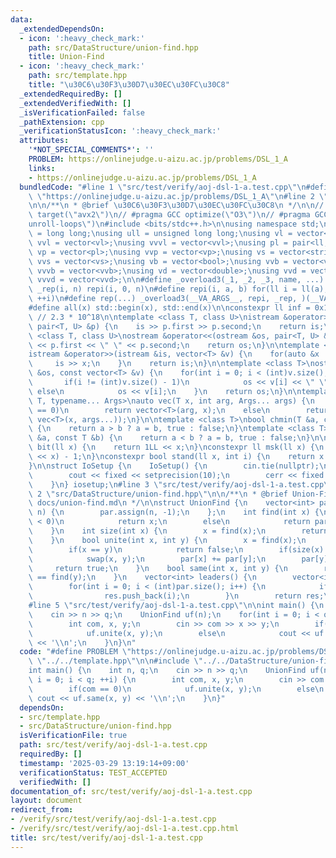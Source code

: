 ```yaml
---
data:
  _extendedDependsOn:
  - icon: ':heavy_check_mark:'
    path: src/DataStructure/union-find.hpp
    title: Union-Find
  - icon: ':heavy_check_mark:'
    path: src/template.hpp
    title: "\u30C6\u30F3\u30D7\u30EC\u30FC\u30C8"
  _extendedRequiredBy: []
  _extendedVerifiedWith: []
  _isVerificationFailed: false
  _pathExtension: cpp
  _verificationStatusIcon: ':heavy_check_mark:'
  attributes:
    '*NOT_SPECIAL_COMMENTS*': ''
    PROBLEM: https://onlinejudge.u-aizu.ac.jp/problems/DSL_1_A
    links:
    - https://onlinejudge.u-aizu.ac.jp/problems/DSL_1_A
  bundledCode: "#line 1 \"src/test/verify/aoj-dsl-1-a.test.cpp\"\n#define PROBLEM\
    \ \"https://onlinejudge.u-aizu.ac.jp/problems/DSL_1_A\"\n#line 2 \"src/template.hpp\"\
    \n\n/**\n * @brief \u30C6\u30F3\u30D7\u30EC\u30FC\u30C8\n */\n\n// #pragma GCC\
    \ target(\"avx2\")\n// #pragma GCC optimize(\"O3\")\n// #pragma GCC optimize(\"\
    unroll-loops\")\n#include <bits/stdc++.h>\n\nusing namespace std;\n\nusing ll\
    \ = long long;\nusing ull = unsigned long long;\nusing vl = vector<ll>;\nusing\
    \ vvl = vector<vl>;\nusing vvvl = vector<vvl>;\nusing pl = pair<ll, ll>;\nusing\
    \ vp = vector<pl>;\nusing vvp = vector<vp>;\nusing vs = vector<string>;\nusing\
    \ vvs = vector<vs>;\nusing vb = vector<bool>;\nusing vvb = vector<vb>;\nusing\
    \ vvvb = vector<vvb>;\nusing vd = vector<double>;\nusing vvd = vector<vd>;\nusing\
    \ vvvd = vector<vvd>;\n\n#define _overload3(_1, _2, _3, name, ...) name\n#define\
    \ _rep(i, n) repi(i, 0, n)\n#define repi(i, a, b) for(ll i = ll(a); i < ll(b);\
    \ ++i)\n#define rep(...) _overload3(__VA_ARGS__, repi, _rep, )(__VA_ARGS__)\n\
    #define all(x) std::begin(x), std::end(x)\n\nconstexpr ll inf = 0x1fffffffffffffffLL;\
    \ // 2.3 * 10^18\n\ntemplate <class T, class U>\nistream &operator>>(istream &is,\
    \ pair<T, U> &p) {\n    is >> p.first >> p.second;\n    return is;\n}\n\ntemplate\
    \ <class T, class U>\nostream &operator<<(ostream &os, pair<T, U> &p) {\n    os\
    \ << p.first << \" \" << p.second;\n    return os;\n}\n\ntemplate <class T>\n\
    istream &operator>>(istream &is, vector<T> &v) {\n    for(auto &x : v) {\n   \
    \     is >> x;\n    }\n    return is;\n}\n\ntemplate <class T>\nostream &operator<<(ostream\
    \ &os, const vector<T> &v) {\n    for(int i = 0; i < (int)v.size(); i++) {\n \
    \       if(i != (int)v.size() - 1)\n            os << v[i] << \" \";\n       \
    \ else\n            os << v[i];\n    }\n    return os;\n}\n\ntemplate <typename\
    \ T, typename... Args>\nauto vec(T x, int arg, Args... args) {\n    if constexpr(sizeof...(args)\
    \ == 0)\n        return vector<T>(arg, x);\n    else\n        return vector(arg,\
    \ vec<T>(x, args...));\n}\n\ntemplate <class T>\nbool chmin(T &a, const T &b)\
    \ {\n    return a > b ? a = b, true : false;\n}\ntemplate <class T>\nbool chmax(T\
    \ &a, const T &b) {\n    return a < b ? a = b, true : false;\n}\n\nconstexpr ll\
    \ bit(ll x) {\n    return 1LL << x;\n}\nconstexpr ll msk(ll x) {\n    return (1LL\
    \ << x) - 1;\n}\nconstexpr bool stand(ll x, int i) {\n    return x & bit(i);\n\
    }\n\nstruct IoSetup {\n    IoSetup() {\n        cin.tie(nullptr);\n        ios::sync_with_stdio(false);\n\
    \        cout << fixed << setprecision(10);\n        cerr << fixed << setprecision(10);\n\
    \    }\n} iosetup;\n#line 3 \"src/test/verify/aoj-dsl-1-a.test.cpp\"\n\n#line\
    \ 2 \"src/DataStructure/union-find.hpp\"\n\n/**\n * @brief Union-Find\n * @docs\
    \ docs/union-find.md\n */\n\nstruct UnionFind {\n    vector<int> par;\n    UnionFind(int\
    \ n) {\n        par.assign(n, -1);\n    };\n    int find(int x) {\n        if(par[x]\
    \ < 0)\n            return x;\n        else\n            return par[x] = find(par[x]);\n\
    \    }\n    int size(int x) {\n        x = find(x);\n        return -1 * par[x];\n\
    \    }\n    bool unite(int x, int y) {\n        x = find(x);\n        y = find(y);\n\
    \        if(x == y)\n            return false;\n        if(size(x) < size(y))\n\
    \            swap(x, y);\n        par[x] += par[y];\n        par[y] = x;\n   \
    \     return true;\n    }\n    bool same(int x, int y) {\n        return find(x)\
    \ == find(y);\n    }\n    vector<int> leaders() {\n        vector<int> res;\n\
    \        for(int i = 0; i < (int)par.size(); i++) {\n            if(par[i] < 0)\n\
    \                res.push_back(i);\n        }\n        return res;\n    }\n};\n\
    #line 5 \"src/test/verify/aoj-dsl-1-a.test.cpp\"\n\nint main() {\n    int n, q;\n\
    \    cin >> n >> q;\n    UnionFind uf(n);\n    for(int i = 0; i < q; ++i) {\n\
    \        int com, x, y;\n        cin >> com >> x >> y;\n        if(com == 0)\n\
    \            uf.unite(x, y);\n        else\n            cout << uf.same(x, y)\
    \ << '\\n';\n    }\n}\n"
  code: "#define PROBLEM \"https://onlinejudge.u-aizu.ac.jp/problems/DSL_1_A\"\n#include\
    \ \"../../template.hpp\"\n\n#include \"../../DataStructure/union-find.hpp\"\n\n\
    int main() {\n    int n, q;\n    cin >> n >> q;\n    UnionFind uf(n);\n    for(int\
    \ i = 0; i < q; ++i) {\n        int com, x, y;\n        cin >> com >> x >> y;\n\
    \        if(com == 0)\n            uf.unite(x, y);\n        else\n           \
    \ cout << uf.same(x, y) << '\\n';\n    }\n}"
  dependsOn:
  - src/template.hpp
  - src/DataStructure/union-find.hpp
  isVerificationFile: true
  path: src/test/verify/aoj-dsl-1-a.test.cpp
  requiredBy: []
  timestamp: '2025-03-29 13:19:14+09:00'
  verificationStatus: TEST_ACCEPTED
  verifiedWith: []
documentation_of: src/test/verify/aoj-dsl-1-a.test.cpp
layout: document
redirect_from:
- /verify/src/test/verify/aoj-dsl-1-a.test.cpp
- /verify/src/test/verify/aoj-dsl-1-a.test.cpp.html
title: src/test/verify/aoj-dsl-1-a.test.cpp
---
```

